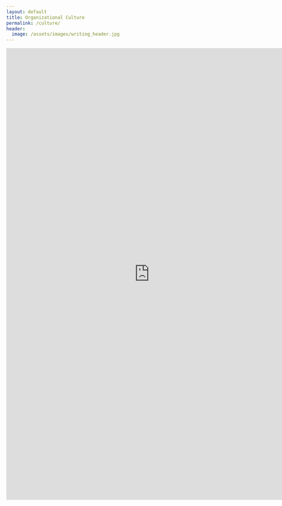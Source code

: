 ```yaml
---
layout: default
title: Organizational Culture
permalink: /culture/
header:
  image: /assets/images/writing_header.jpg
--- 
```

<center><iframe src="https://docs.google.com/forms/d/e/1FAIpQLSefxlmdKkKkaW31-YBzits1CXlSWmybiHvwf6rrWPl1GVbnDQ/viewform?embedded=true" width="760" height="1200" frameborder="0" marginheight="0" marginwidth="0">Loading...</iframe></center>
